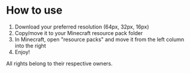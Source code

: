# How to use
1. Download your preferred resolution (64px, 32px, 16px)
2. Copy/move it to your Minecraft resource pack folder
4. In Minecraft, open "resource packs" and move it from the left column into the right
5. Enjoy!

All rights belong to their respective owners.
